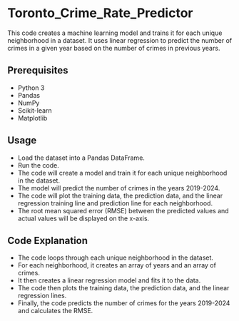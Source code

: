 # Toronto_Crime_Rate_Predictor

This code creates a machine learning model and trains it for each unique neighborhood in a dataset. It uses linear regression to predict the number of crimes in a given year based on the number of crimes in previous years.

## Prerequisites
- Python 3
- Pandas
- NumPy
- Scikit-learn
- Matplotlib
## Usage
- Load the dataset into a Pandas DataFrame.
- Run the code.
- The code will create a model and train it for each unique neighborhood in the dataset.
- The model will predict the number of crimes in the years 2019-2024.
- The code will plot the training data, the prediction data, and the linear regression training line and prediction line for each neighborhood.
- The root mean squared error (RMSE) between the predicted values and actual values will be displayed on the x-axis.
## Code Explanation
- The code loops through each unique neighborhood in the dataset.
- For each neighborhood, it creates an array of years and an array of crimes.
- It then creates a linear regression model and fits it to the data.
- The code then plots the training data, the prediction data, and the linear regression lines.
- Finally, the code predicts the number of crimes for the years 2019-2024 and calculates the RMSE.
